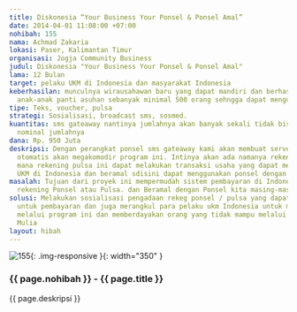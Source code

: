 ```yaml
---
title: Diskonesia “Your Business Your Ponsel & Ponsel Amal”
date: 2014-04-01 11:08:00 +07:00
nohibah: 155
nama: Achmad Zakaria
lokasi: Paser, Kalimantan Timur
organisasi: Jogja Community Business
judul: Diskonesia "Your Business Your Ponsel & Ponsel Amal"
lama: 12 Bulan
target: pelaku UKM di Indonesia dan masyarakat Indonesia
keberhasilan: munculnya wirausahawan baru yang dapat mandiri dan berhasil serta memberdayakan
  anak-anak panti asuhan sebanyak minimal 500 orang sehngga dapat mengurangi pengangguran
tipe: Teks, voucher, pulsa
strategi: Sosialisasi, broadcast sms, sosmed.
kuantitas: sms gateaway nantinya jumlahnya akan banyak sekali tidak bisa disebutkan
  nominal jumlahnya
dana: Rp. 950 Juta
deskripsi: Dengan perangkat ponsel sms gateaway kami akan membuat server yang secara
  otomatis akan megakomodir program ini. Intinya akan ada namanya rekening Pulsa yang
  mana rekening pulsa ini dapat melakukan transaksi usaha yang dapat membantu UKM
  UKM di Indonesia dan beramal sdisini dapat menggunakan ponsel dengan diskon mulia.
masalah: Tujuan dari proyek ini mempermudah sistem pembayaran di Indonesia Menggunakan
  rekening Ponsel atau Pulsa. dan Beramal dengan Ponsel kita masing-masing
solusi: Melakukan sosialisasi pengadaan rekeg ponsel / pulsa yang dapat dialkukan
  untuk pembayaran dan juga merangkul para pelaku ukm Indonesia untuk memajukan usahanya
  melalui program ini dan memberdayakan orang yang tidak mampu melalui program Diskon
  Mulia
layout: hibah
---
```


![155](/static/img/hibahcms/155.png){: .img-responsive }{: width="350" }

### {{ page.nohibah }} - {{ page.title }}

{{ page.deskripsi }}
